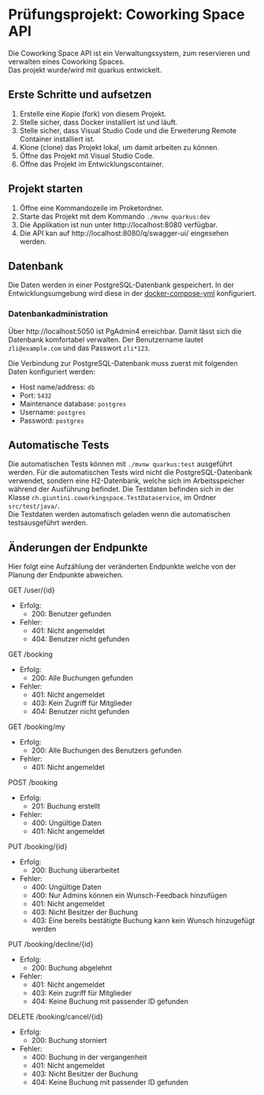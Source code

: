 # Prüfungsprojekt: Coworking Space API

Die Coworking Space API ist ein Verwaltungssystem, zum reservieren und verwalten eines Coworking Spaces.  
Das projekt wurde/wird mit quarkus entwickelt.

## Erste Schritte und aufsetzen

1. Erstelle eine Kopie (fork) von diesem Projekt.
2. Stelle sicher, dass Docker installiert ist und läuft.
3. Stelle sicher, dass Visual Studio Code und die Erweiterung Remote Container installiert ist.
4. Klone (clone) das Projekt lokal, um damit arbeiten zu können.
5. Öffne das Projekt mit Visual Studio Code.
6. Öffne das Projekt im Entwicklungscontainer.

## Projekt starten

1. Öffne eine Kommandozeile im Proketordner.
2. Starte das Projekt mit dem Kommando `./mvnw quarkus:dev`
3. Die Applikation ist nun unter http://localhost:8080 verfügbar.
4. Die API kan auf http://localhost:8080/q/swagger-ui/ eingesehen werden.

## Datenbank

Die Daten werden in einer PostgreSQL-Datenbank gespeichert. In der Entwicklungsumgebung wird diese in der [docker-compose-yml](./.devcontainer/docker-compose.yml) konfiguriert.

### Datenbankadministration

Über http://localhost:5050 ist PgAdmin4 erreichbar. Damit lässt sich die Datenbank komfortabel verwalten. 
Der Benutzername lautet `zli@example.com` und das Passwort `zli*123`.  

Die Verbindung zur PostgreSQL-Datenbank muss zuerst mit folgenden Daten konfiguriert werden:
 - Host name/address: `db`
 - Port: `5432`
 - Maintenance database: `postgres`
 - Username: `postgres`
 - Password: `postgres`

## Automatische Tests

Die automatischen Tests können mit `./mvnw quarkus:test` ausgeführt werden. Für die automatischen Tests wird nicht die PostgreSQL-Datenbank verwendet, sondern eine H2-Datenbank, welche sich im Arbeitsspeicher während der Ausführung befindet.
Die Testdaten befinden sich in der Klasse `ch.giuntini.coworkingspace.TestDataservice`, im Ordner `src/test/java/`.  
Die Testdaten werden automatisch geladen wenn die automatischen testsausgeführt werden.

## Änderungen der Endpunkte

Hier folgt eine Aufzählung der veränderten Endpunkte welche von der Planung der Endpunkte abweichen.

GET /user/{id}
- Erfolg:
  - 200: Benutzer gefunden
- Fehler:
  - 401: Nicht angemeldet
  - 404: Benutzer nicht gefunden

GET /booking
- Erfolg:
  - 200: Alle Buchungen gefunden
- Fehler:
  - 401: Nicht angemeldet
  - 403: Kein Zugriff für Mitglieder
  - 404: Benutzer nicht gefunden

GET /booking/my
- Erfolg:
  - 200: Alle Buchungen des Benutzers gefunden
- Fehler:
  - 401: Nicht angemeldet

POST /booking
- Erfolg:
  - 201: Buchung erstellt
- Fehler:
  - 400: Ungültige Daten
  - 401: Nicht angemeldet

PUT /booking/{id}
- Erfolg:
  - 200: Buchung überarbeitet
- Fehler:
  - 400: Ungültige Daten
  - 400: Nur Admins können ein Wunsch-Feedback hinzufügen
  - 401: Nicht angemeldet
  - 403: Nicht Besitzer der Buchung
  - 403: Eine bereits bestätigte Buchung kann kein Wunsch hinzugefügt werden
 
PUT /booking/decline/{id}
- Erfolg:
  - 200: Buchung abgelehnt
- Fehler:
  - 401: Nicht angemeldet
  - 403: Kein zugriff für Mitglieder
  - 404: Keine Buchung mit passender ID gefunden
 
DELETE /booking/cancel/{id}
- Erfolg:
  - 200: Buchung storniert
- Fehler:
  - 400: Buchung in der vergangenheit
  - 401: Nicht angemeldet
  - 403: Nicht Besitzer der Buchung
  - 404: Keine Buchung mit passender ID gefunden
